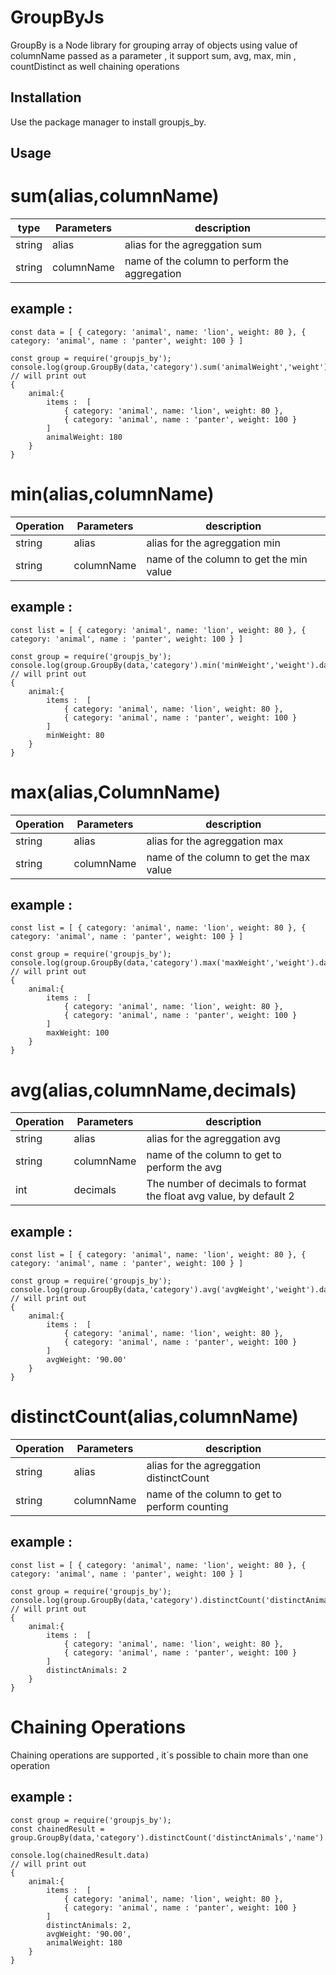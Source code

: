 # GroupByJs

GroupBy is a Node library for grouping array of objects using value of columnName passed as a parameter , it support sum, avg, max, min , countDistinct as well chaining operations

## Installation

Use the package manager to install groupjs_by.

## Usage

# sum(alias,columnName)

| type   | Parameters | description                                   |
| ------ | ---------- | --------------------------------------------- |
| string | alias      | alias for the agreggation sum                 |
| string | columnName | name of the column to perform the aggregation |

## example :

`const data = [ { category: 'animal', name: 'lion', weight: 80 }, { category: 'animal', name : 'panter', weight: 100 } ] `

```
const group = require('groupjs_by');
console.log(group.GroupBy(data,'category').sum('animalWeight','weight').data);
// will print out
{
    animal:{
        items :  [
            { category: 'animal', name: 'lion', weight: 80 },
            { category: 'animal', name : 'panter', weight: 100 }
        ]
        animalWeight: 180
    }
}
```

# min(alias,columnName)

| Operation | Parameters | description                             |
| --------- | ---------- | --------------------------------------- |
| string    | alias      | alias for the agreggation min           |
| string    | columnName | name of the column to get the min value |

## example :

`const list = [ { category: 'animal', name: 'lion', weight: 80 }, { category: 'animal', name : 'panter', weight: 100 } ] `

```
const group = require('groupjs_by');
console.log(group.GroupBy(data,'category').min('minWeight','weight').data);
// will print out
{
    animal:{
        items :  [
            { category: 'animal', name: 'lion', weight: 80 },
            { category: 'animal', name : 'panter', weight: 100 }
        ]
        minWeight: 80
    }
}
```

# max(alias,ColumnName)

| Operation | Parameters | description                             |
| --------- | ---------- | --------------------------------------- |
| string    | alias      | alias for the agreggation max           |
| string    | columnName | name of the column to get the max value |

## example :

`const list = [ { category: 'animal', name: 'lion', weight: 80 }, { category: 'animal', name : 'panter', weight: 100 } ] `

```
const group = require('groupjs_by');
console.log(group.GroupBy(data,'category').max('maxWeight','weight').data);
// will print out
{
    animal:{
        items :  [
            { category: 'animal', name: 'lion', weight: 80 },
            { category: 'animal', name : 'panter', weight: 100 }
        ]
        maxWeight: 100
    }
}
```

# avg(alias,columnName,decimals)

| Operation | Parameters | description                                                        |
| --------- | ---------- | ------------------------------------------------------------------ |
| string    | alias      | alias for the agreggation avg                                      |
| string    | columnName | name of the column to get to perform the avg                       |
| int       | decimals   | The number of decimals to format the float avg value, by default 2 |

## example :

`const list = [ { category: 'animal', name: 'lion', weight: 80 }, { category: 'animal', name : 'panter', weight: 100 } ] `

```
const group = require('groupjs_by');
console.log(group.GroupBy(data,'category').avg('avgWeight','weight').data);
// will print out
{
    animal:{
        items :  [
            { category: 'animal', name: 'lion', weight: 80 },
            { category: 'animal', name : 'panter', weight: 100 }
        ]
        avgWeight: '90.00'
    }
}
```

# distinctCount(alias,columnName)

| Operation | Parameters | description                                   |
| --------- | ---------- | --------------------------------------------- |
| string    | alias      | alias for the agreggation distinctCount       |
| string    | columnName | name of the column to get to perform counting |

## example :

`const list = [ { category: 'animal', name: 'lion', weight: 80 }, { category: 'animal', name : 'panter', weight: 100 } ] `

```
const group = require('groupjs_by');
console.log(group.GroupBy(data,'category').distinctCount('distinctAnimals','name').data);
// will print out
{
    animal:{
        items :  [
            { category: 'animal', name: 'lion', weight: 80 },
            { category: 'animal', name : 'panter', weight: 100 }
        ]
        distinctAnimals: 2
    }
}
```

# Chaining Operations

Chaining operations are supported , it´s possible to chain more than one operation

## example :

```
const group = require('groupjs_by');
const chainedResult = group.GroupBy(data,'category').distinctCount('distinctAnimals','name').avg('avgWeight','weight').sum('animalWeight','weight').data

console.log(chainedResult.data)
// will print out
{
    animal:{
        items :  [
            { category: 'animal', name: 'lion', weight: 80 },
            { category: 'animal', name : 'panter', weight: 100 }
        ]
        distinctAnimals: 2,
        avgWeight: '90.00',
        animalWeight: 180
    }
}
```
